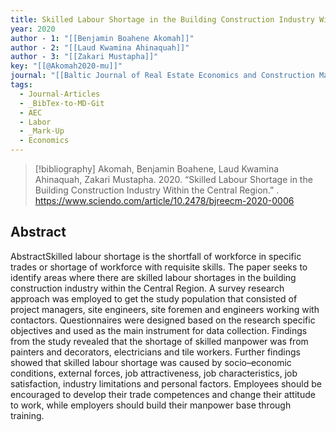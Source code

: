 ```yaml
---
title: Skilled Labour Shortage in the Building Construction Industry Within the Central Region
year: 2020
author - 1: "[[Benjamin Boahene Akomah]]"
author - 2: "[[Laud Kwamina Ahinaquah]]"
author - 3: "[[Zakari Mustapha]]"
key: "[[@Akomah2020-mu]]"
journal: "[[Baltic Journal of Real Estate Economics and Construction Management]]"
tags:
  - Journal-Articles
  - _BibTex-to-MD-Git
  - AEC
  - Labor
  - _Mark-Up
  - Economics
---
```


> [!bibliography]
> Akomah, Benjamin Boahene, Laud Kwamina Ahinaquah, Zakari Mustapha. 2020. “Skilled Labour Shortage in the Building Construction Industry Within the Central Region.” . https://www.sciendo.com/article/10.2478/bjreecm-2020-0006

## Abstract
AbstractSkilled labour shortage is the shortfall of workforce in specific trades or shortage of workforce with requisite skills. The paper seeks to identify areas where there are skilled labour shortages in the building construction industry within the Central Region. A survey research approach was employed to get the study population that consisted of project managers, site engineers, site foremen and engineers working with contactors. Questionnaires were designed based on the research specific objectives and used as the main instrument for data collection. Findings from the study revealed that the shortage of skilled manpower was from painters and decorators, electricians and tile workers. Further findings showed that skilled labour shortage was caused by socio–economic conditions, external forces, job attractiveness, job characteristics, job satisfaction, industry limitations and personal factors. Employees should be encouraged to develop their trade competences and change their attitude to work, while employers should build their manpower base through training.